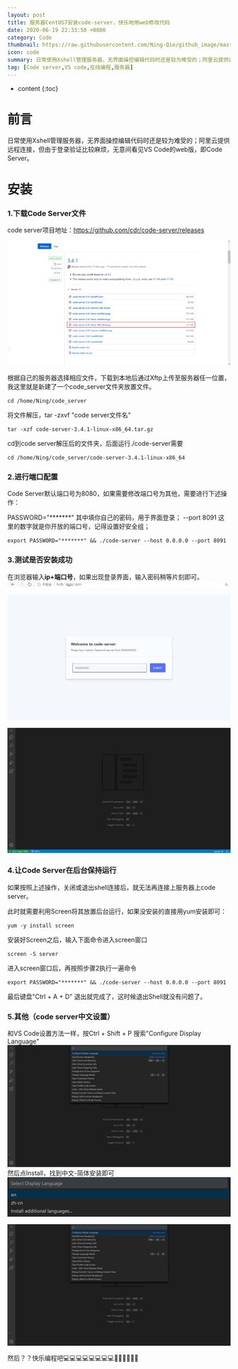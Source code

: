 ```yaml
---
layout: post
title: 服务器CentOS7安装code-server，快乐地用web修改代码
date: 2020-06-19 22:33:50 +0800
category: Code
thumbnail: https://raw.githubusercontent.com/Ning-Qie/github_image/master/images/blur-close-up-code-computer-546819-524c72d599c7470489c543f29c5bcc5e.jpg
icon: code
summary: 日常使用Xshell管理服务器，无界面操控编辑代码时还是较为难受的；阿里云提供远程连接，但由于登录验证比较麻烦，无意间看见VSCode的web版，即CodeServer。
tag: [Code server,VS code,在线编程,服务器]
---
```


* content
{:toc}

# 前言
日常使用Xshell管理服务器，无界面操控编辑代码时还是较为难受的；阿里云提供远程连接，但由于登录验证比较麻烦，无意间看见VS Code的web版，即Code Server。

# 安装
### 1.下载Code Server文件
code server项目地址：https://github.com/cdr/code-server/releases

![image.png](https://raw.githubusercontent.com/Ning-Qie/Ning-Qie.github.io/master/ning_file/image/image-0e507a3b215f4a12943316a43dab0043.png)

根据自己的服务器选择相应文件，下载到本地后通过Xftp上传至服务器任一位置，我这里就是新建了一个code_server文件夹放置文件。

```language
cd /home/Ning/code_server
```
将文件解压，tar -zxvf "code server文件名"
```language
tar -xzf code-server-3.4.1-linux-x86_64.tar.gz
```
cd到code server解压后的文件夹，后面运行./code-server需要
```language
cd /home/Ning/code_server/code-server-3.4.1-linux-x86_64
```

### 2.进行端口配置
Code Server默认端口号为8080，如果需要修改端口号为其他，需要进行下述操作：

PASSWORD="*******"   其中填你自己的密码，用于界面登录；
--port 8091 这里的数字就是你开放的端口号，记得设置好安全组；
```language
export PASSWORD="*******" && ./code-server --host 0.0.0.0 --port 8091
```

### 3.测试是否安装成功
在浏览器输入**ip+端口号**，如果出现登录界面，输入密码稍等片刻即可。
![image.png](https://raw.githubusercontent.com/Ning-Qie/Ning-Qie.github.io/master/ning_file/image/image-ac285cb2d2d9414a8b8e2fd41797f98f.png)

![image.png](https://raw.githubusercontent.com/Ning-Qie/Ning-Qie.github.io/master/ning_file/image/image-bf99594fda884707b62f846946b920a0.png)

![image.png](https://raw.githubusercontent.com/Ning-Qie/Ning-Qie.github.io/master/ning_file/image/image-0408728818fc43b9af49a6057cc664ff.png)

### 4.让Code Server在后台保持运行
如果按照上述操作，关闭或退出shell连接后，就无法再连接上服务器上code server。

此时就需要利用Screen将其放置后台运行，如果没安装的直接用yum安装即可：
```language
yum -y install screen
```
安装好Screen之后，输入下面命令进入screen窗口
```language
screen -S server
```

进入screen窗口后，再按照步骤2执行一遍命令
```language
export PASSWORD="*******" && ./code-server --host 0.0.0.0 --port 8091
```
最后键盘"Ctrl + A + D" 退出就完成了，这时候退出Shell就没有问题了。

### 5.其他（code server中文设置）
和VS Code设置方法一样，按Ctrl + Shift + P
搜索"Configure Display Language"
![image.png](https://raw.githubusercontent.com/Ning-Qie/Ning-Qie.github.io/master/ning_file/image/image-db5b46eec4b74c568c42055f60ab1b3e.png)
然后点Install，找到中文-简体安装即可
![image.png](https://raw.githubusercontent.com/Ning-Qie/Ning-Qie.github.io/master/ning_file/image/image-2e6e11f9882f4c19862de4799c4f2182.png)

![image.png](https://raw.githubusercontent.com/Ning-Qie/Ning-Qie.github.io/master/ning_file/image/image-db5b46eec4b74c568c42055f60ab1b3e.png)



然后？？快乐编程吧💻💻💻💻💻💻💻💻🎉🎉🎉🎉🎉🎉